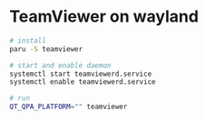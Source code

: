 # TeamViewer on wayland

```sh
# install
paru -S teamviewer

# start and enable daemon
systemctl start teamviewerd.service 
systemctl enable teamviewerd.service

# run
QT_QPA_PLATFORM="" teamviewer 
```
